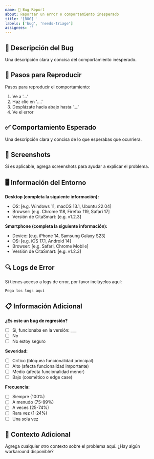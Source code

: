 ```yaml
---
name: 🐛 Bug Report
about: Reportar un error o comportamiento inesperado
title: '[BUG] '
labels: ['bug', 'needs-triage']
assignees: ''
---
```


## 🐛 Descripción del Bug

Una descripción clara y concisa del comportamiento inesperado.

## 🔄 Pasos para Reproducir

Pasos para reproducir el comportamiento:

1. Ve a '...'
2. Haz clic en '....'
3. Desplázate hacia abajo hasta '....'
4. Ve el error

## ✅ Comportamiento Esperado

Una descripción clara y concisa de lo que esperabas que ocurriera.

## 📸 Screenshots

Si es aplicable, agrega screenshots para ayudar a explicar el problema.

## 🖥️ Información del Entorno

**Desktop (completa la siguiente información):**
 - OS: [e.g. Windows 11, macOS 13.1, Ubuntu 22.04]
 - Browser: [e.g. Chrome 118, Firefox 119, Safari 17]
 - Versión de CitaSmart: [e.g. v1.2.3]

**Smartphone (completa la siguiente información):**
 - Device: [e.g. iPhone 14, Samsung Galaxy S23]
 - OS: [e.g. iOS 17.1, Android 14]
 - Browser: [e.g. Safari, Chrome Mobile]
 - Versión de CitaSmart: [e.g. v1.2.3]

## 🔍 Logs de Error

Si tienes acceso a logs de error, por favor inclúyelos aquí:

```
Pega los logs aquí
```

## 📋 Información Adicional

**¿Es este un bug de regresión?**
- [ ] Sí, funcionaba en la versión: ___
- [ ] No
- [ ] No estoy seguro

**Severidad:**
- [ ] Crítico (bloquea funcionalidad principal)
- [ ] Alto (afecta funcionalidad importante)
- [ ] Medio (afecta funcionalidad menor)
- [ ] Bajo (cosmético o edge case)

**Frecuencia:**
- [ ] Siempre (100%)
- [ ] A menudo (75-99%)
- [ ] A veces (25-74%)
- [ ] Rara vez (1-24%)
- [ ] Una sola vez

## 🔗 Contexto Adicional

Agrega cualquier otro contexto sobre el problema aquí. ¿Hay algún workaround disponible?
